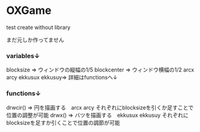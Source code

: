 # OXGame
test create without library

まだ元しか作ってません

### variables↓
blocksize => ウィンドウの縦幅の1/5
blockcenter => ウィンドウ横幅の1/2
arcx arcy ekkusux ekkusuy=> 詳細はfunctionsへ↓

### functions↓
drwcir() => 円を描画する　arcx arcy それぞれにblocksizeを引くか足すことで位置の調整が可能
drwx() => バツを描画する　ekkusux ekkusuy それぞれにblocksizeを足すか引くことで位置の調節が可能
